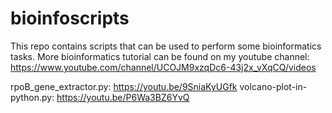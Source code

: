 # bioinfoscripts
This repo contains scripts that can be used to perform some bioinformatics tasks. 
More bioinformatics tutorial can be found on my youtube channel: https://www.youtube.com/channel/UCOJM9xzqDc6-43j2x_vXqCQ/videos


rpoB_gene_extractor.py: https://youtu.be/9SniaKyUGfk
volcano-plot-in-python.py: https://youtu.be/P6Wa3BZ6YvQ
